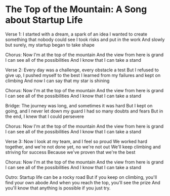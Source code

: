 # The Top of the Mountain: A Song about Startup Life

Verse 1:
I started with a dream, a spark of an idea
I wanted to create something that nobody could see
I took risks and put in the work
And slowly but surely, my startup began to take shape

Chorus:
Now I'm at the top of the mountain
And the view from here is grand
I can see all of the possibilities
And I know that I can take a stand

Verse 2:
Every day was a challenge, every obstacle a test
But I refused to give up, I pushed myself to the best
I learned from my failures and kept on climbing
And now I can say that my star is shining

Chorus:
Now I'm at the top of the mountain
And the view from here is grand
I can see all of the possibilities
And I know that I can take a stand

Bridge:
The journey was long, and sometimes it was hard
But I kept on going, and I never let down my guard
I had so many doubts and fears
But in the end, I knew that I could persevere

Chorus:
Now I'm at the top of the mountain
And the view from here is grand
I can see all of the possibilities
And I know that I can take a stand

Verse 3:
Now I look at my team, and I feel so proud
We worked hard together, and we're not done yet, no we're not out
We'll keep climbing and striving for success
Because we've proven that we're the best

Chorus:
Now I'm at the top of the mountain
And the view from here is grand
I can see all of the possibilities
And I know that I can take a stand

Outro:
Startup life can be a rocky road
But if you keep on climbing, you'll find your own abode
And when you reach the top, you'll see the prize
And you'll know that anything is possible if you just try.